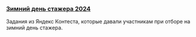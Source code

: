 ### [Зимний день стажера 2024](https://coderun.yandex.ru/selections/winter-intern-2024)  
Задания из Яндекс Контеста, которые давали участникам при отборе на зимний день стажера.
